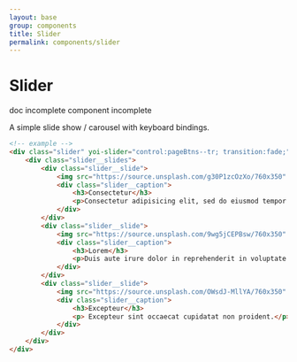 ```yaml
---
layout: base
group: components
title: Slider
permalink: components/slider
---
```


# Slider

<div class="m-t-4 m--pos-tr m--m-t-10">
    <span class="badge badge--medium badge--rounded badge--negative">doc incomplete</span>
    <span class="badge badge--medium badge--rounded badge--negative">component incomplete</span>
</div>

<p class="intro">A simple slide show / carousel with keyboard bindings.</p>

```html
<!-- example -->
<div class="slider" yoi-slider="control:pageBtns--tr; transition:fade;">
    <div class="slider__slides">
        <div class="slider__slide">
            <img src="https://source.unsplash.com/g30P1zcOzXo/760x350" alt="" />
            <div class="slider__caption">
                <h3>Consectetur</h3>
                <p>Consectetur adipisicing elit, sed do eiusmod tempor incididunt ut labore et dolore magna aliqua.</p>
            </div>
        </div>
        <div class="slider__slide">
            <img src="https://source.unsplash.com/9wg5jCEPBsw/760x350" alt="" />
            <div class="slider__caption">
                <h3>Lorem</h3>
                <p>Duis aute irure dolor in reprehenderit in voluptate velit esse cillum dolore eu fugiat nulla pariatur.</p>
            </div>
        </div>
        <div class="slider__slide">
            <img src="https://source.unsplash.com/OWsdJ-MllYA/760x350" alt="" />
            <div class="slider__caption">
                <h3>Excepteur</h3>
                <p> Excepteur sint occaecat cupidatat non proident.</p>
            </div>
        </div>
    </div>
</div>
```